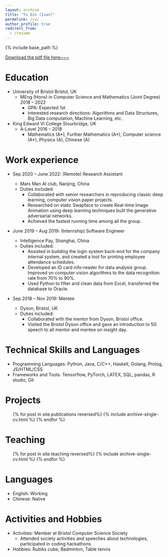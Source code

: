 ```yaml
---
layout: archive
title: "Yu Qin (Ivan)"
permalink: /cv/
author_profile: true
redirect_from:
  - /resume
---
```


{% include base_path %}

[Download the pdf file here~~~](/files/ivan.pdf)

Education
======
* University of Bristol Bristol, UK
  * MEng (Hons) in Computer Science and Mathematics (Joint Degree) 2018 – 2022
    * GPA: Expected 1st
    * Interested research directions: Algorithms and Data Structures, Big Data computation, Machine Learning, etc.
* King Edward VI College Stourbridge, UK
  * A-Level 2016 – 2018
    * Mathematics (A*), Further Mathematics (A*), Computer science (A*), Physics (A), Chinese (A)


Work experience
======
* Sep 2020 – June 2022: (Remote) Research Assistant 
  * Mars Man AI club, Nanjing, China
  * Duties included: 
    * Collaborated with senior researchers in reproducing classic deep learning, computer vision paper projects.
    * Researched on static Swapface to create Real-time Image Animation using deep learning techniques built the generative adversarial networks.
    * Achieved the fastest running time among all the group.

* June 2019 – Aug 2019: (Internship) Software Engineer
  * Intelligence Pay, Shanghai, China
  * Duties included:
    * Assisted in building the login system back-end for the company internal system, and created a tool for printing employee attendance schedules.
    * Developed an ID card info-reader for data analysis group. Improved on computer vision algorithms to the data recognition rate from 70% to 90%.
    * Used Python to filter and clean data from Excel, transferred the database to Oracle.

* Sep 2018 – Nov 2019: Mentee
  * Dyson, Bristol, UK
  * Duties included:
    * Collaborated with the mentor from Dyson, Bristol office.
    * Visited the Bristol Dyson office and gave an introduction to 5G speech to all mentor and mentee on insight day.

Technical Skills and Languages
======
* Programming Languages: Python, Java, C/C++, Haskell, Golang, Prolog, JS/HTML/CSS
* Frameworks and Tools: Tensorflow, PyTorch, LATEX, SQL, pandas, R studio, Git

Projects
======
  <ul>{% for post in site.publications reversed%}
    {% include archive-single-cv.html %}
  {% endfor %}</ul>
  
  
Teaching
======
  <ul>{% for post in site.teaching reversed%}
    {% include archive-single-cv.html %}
  {% endfor %}</ul>

Languages
======
* English: Working
* Chinese: Native

Activities and Hobbies
======
* Activities: Member at Bristol Computer Science Society
  * Attended society activities and speeches about technologies, participated in coding hackathons
* Hobbies: Rubiks cube, Badminton, Table tennis
